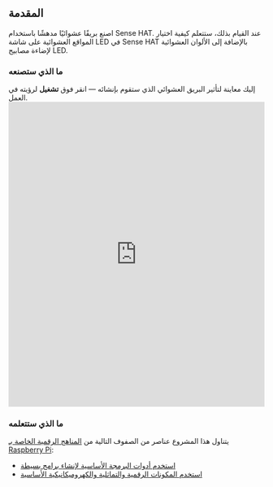 ## المقدمة

اصنع بريقًا عشوائيًا مدهشًا باستخدام Sense HAT. عند القيام بذلك، ستتعلم كيفية اختيار المواقع العشوائية على شاشة LED في Sense HAT بالإضافة إلى الألوان العشوائية لإضاءة مصابيح LED.

### ما الذي ستصنعه

إليك معاينة لتأثير البريق العشوائي الذي ستقوم بإنشائه — انقر فوق **تشغيل** لرؤيته في العمل. <iframe src="https://trinket.io/embed/python/55af2b45f5?outputOnly=true&runOption=run" width="100%" height="600" frameborder="0" marginwidth="0" marginheight="0" allowfullscreen mark="crwd-mark"></iframe>


### ما الذي ستتعلمه

يتناول هذا المشروع عناصر من الصفوف التالية من [المناهج الرقمية الخاصة بـ Raspberry Pi](https://www.raspberrypi.org/curriculum/):

- [استخدم أدوات البرمجة الأساسية لإنشاء برامج بسيطة](https://www.raspberrypi.org/curriculum/programming/creator)
- [استخدم المكونات الرقمية والتماثلية والكهروميكانيكية الأساسية](https://www.raspberrypi.org/curriculum/physical-computing/creator)
